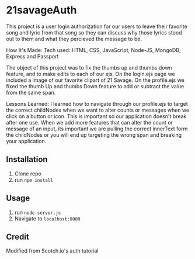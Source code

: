 
# 21savageAuth
This project is a user login authorization for our users to leave their favorite song and lyric from that song so they can discuss why those lyrics stood out to them and what they percieved the message to be.

How It's Made:
Tech used: HTML, CSS, JavaScript, Node-JS, MongoDB, Express and Passport

The object of this project was to fix the thumbs up and thumbs down feature, and to make edits to each of our ejs.  On the login.ejs page we included a image of our favorite clipart of 21 Savage.  On the profile.ejs we fixed the thumb Up and thumbs Down feature to add or subtract the value from the same span. 

Lessons Learned:
I learned how to navigate through our profile.ejs to target the correct childNodes when we want to alter counts or messages when we click on a button or icon. This is important so our application doesn't break after one use. When we add more features that can alter the count or message of an input, its important we are pulling the correct innerText form the childNodes or you will end up targeting the wrong span and breaking your application.

## Installation

1. Clone repo
2. run `npm install`

## Usage

1. run `node server.js`
2. Navigate to `localhost:8080`

## Credit

Modified from Scotch.io's auth tutorial
